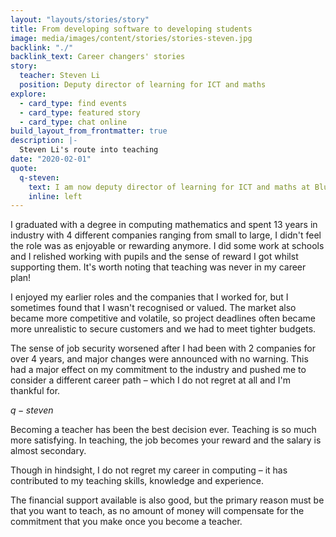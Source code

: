 ```yaml
---
layout: "layouts/stories/story"
title: From developing software to developing students
image: media/images/content/stories/stories-steven.jpg
backlink: "./"
backlink_text: Career changers' stories
story:
  teacher: Steven Li
  position: Deputy director of learning for ICT and maths
explore:
  - card_type: find events
  - card_type: featured story
  - card_type: chat online
build_layout_from_frontmatter: true
description: |-
  Steven Li's route into teaching
date: "2020-02-01"
quote:
  q-steven:
    text: I am now deputy director of learning for ICT and maths at Bluecoat Academy.
    inline: left
---
```


I graduated with a degree in computing mathematics and spent 13 years in industry with 4 different companies ranging from small to large, I didn't feel the role was as enjoyable or rewarding anymore. I did some work at schools and I relished working with pupils and the sense of reward I got whilst supporting them. It's worth noting that teaching was never in my career plan!

I enjoyed my earlier roles and the companies that I worked for, but I sometimes found that I wasn't recognised or valued. The market also became more competitive and volatile, so project deadlines often became more unrealistic to secure customers and we had to meet tighter budgets.

The sense of job security worsened after I had been with 2 companies for over 4 years, and major changes were announced with no warning. This had a major effect on my commitment to the industry and pushed me to consider a different career path – which I do not regret at all and I'm thankful for.

$q-steven$

Becoming a teacher has been the best decision ever. Teaching is so much more satisfying. In teaching, the job becomes your reward and the salary is almost secondary.

Though in hindsight, I do not regret my career in computing – it has contributed to my teaching skills, knowledge and experience.

The financial support available is also good, but the primary reason must be that you want to teach, as no amount of money will compensate for the commitment that you make once you become a teacher. 
